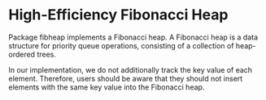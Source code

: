 # High-Efficiency Fibonacci Heap

Package fibheap implements a Fibonacci heap. A Fibonacci heap is a data structure for priority queue operations, consisting of a collection of heap-ordered trees.

In our implementation, we do not additionally track the key value of each element. Therefore, users should be aware that they should not insert elements with the same key value into the Fibonacci heap.
